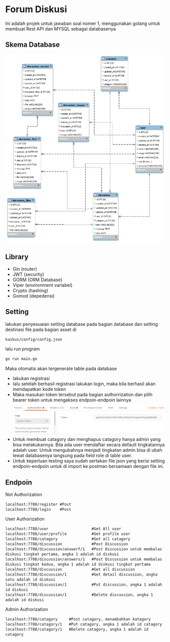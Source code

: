# Forum Diskusi
Ini adalah projek untuk jawaban soal nomer 1, menggunakan golang untuk membuat Rest API dan MYSQL sebagai databasenya

## Skema Database
![SkemaDatabase](https://github.com/fadilahonespot/forum_discussion/blob/master/skema_kaskus.png)

## Library
- Gin (router)
- JWT (security)
- GORM (ORM Database)
- Viper (environment variabel)
- Crypto (hashing)
- Gomod (depedensi)

## Setting
lakukan penyesuaian setting database pada bagian database dan setting destinasi file pada bagian asset di 
```destinasi
kaskus/config/config.json
```
lalu run program
```sh
go run main.go
```

Maka otomatis akan tergenerate table pada database
- lakukan registrasi
- lalu setelah berhasil registrasi lakukan login, maka bila berhasil akan mendapatkan kode token
- Maka masukan token tersebut pada bagian authorrization dan pilih bearer token untuk mengakses endpoin-endpoin lainnya
![inputToken](https://github.com/fadilahonespot/forum_discussion/blob/master/authorization.PNG)
- Untuk membuat catagory dan menghapus catagory hanya admin yang bisa melakukannya. Bila ada user mendaftar secara default tingkatannya adalah user. Untuk mengubahnya menjadi tingkatan admin bisa di ubah lewat databasenya langsung pada field role di table user.
- Untuk keperluan testing saya sudah sertakan file json yang berisi setting endpoin-endpoin untuk di import ke postman bersamaan dengan file ini.

## Endpoin

Not Authorization
```endpoint
localhost:7788/register #Post
localhost:7788/login    #Post
```
User Authorization
```endpoint
localhost:7788/user                   #Get All user
localhost:7788/user/profile           #Get profile user
localhost:7788/catagory               #Get all catagory
localhost:7788/discussion             #Post Discussion
localhost:7788/discussion/answerf/1   #Post Discussion untuk membalas diskusi tingkat pertama, angka 1 adalah id diskusi
localhost:7788/discussion/answers/1   #Post Discussion untuk membalas diskusi tingkat kedua, angka 1 adalah id diskusi tingkat pertama
localhost:7788/discussion             #Get all discussion
localhost:7788/discussion/1           #Get detail discussion, angka satu adalah id diskusi
localhost:7788/discussion/1           #Put discussion, angka 1 adalah id diskusi
localhost:7788/discussion/1           #Delete discussion, angka 1 adalah id diskusi 
```
Admin Authorization
```endpoint
localhost:7788/catagory     #Post catagory, menambahkan katagory
localhost:7788/catagory/1   #Put catagory, angka 1 adalah id catagory
localhost:7788/catagory/1   #Delete catagory, angka 1 adalah id catagory
```
